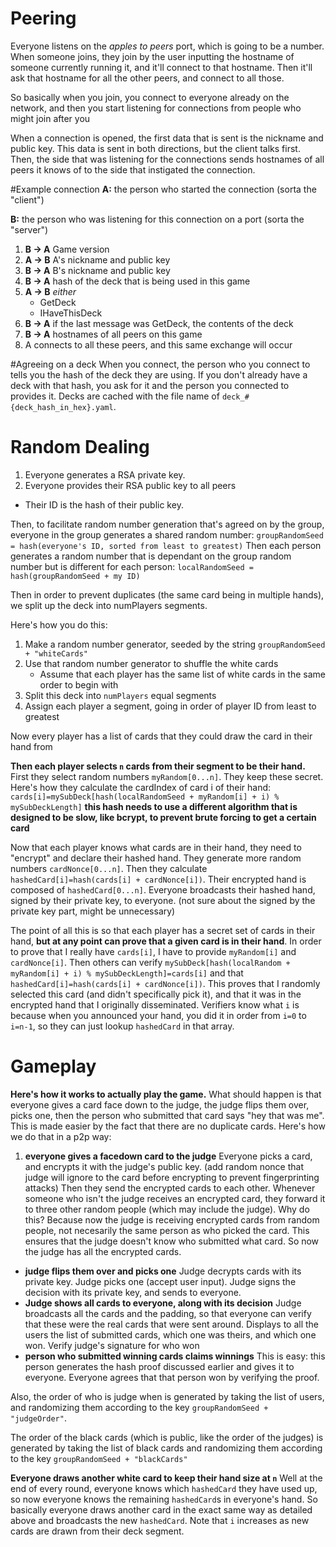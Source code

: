 # Peering
Everyone listens on the _apples to peers_ port, which is going to be a number. When someone joins, they join by the user inputting the hostname of someone currently running it, and it'll connect to that hostname. Then it'll ask that hostname for all the other peers, and connect to all those.

So basically when you join, you connect to everyone already on the network, and then you start listening for connections from people who might join after you

When a connection is opened, the first data that is sent is the nickname and public key. This data is sent in both directions, but the client talks first.
Then, the side that was listening for the connections sends hostnames of all peers it knows of to the side that instigated the connection.

#Example connection
**A:** the person who started the connection (sorta the "client")

**B:** the person who was listening for this connection on a port (sorta the "server")

1. **B -> A** Game version
1. **A -> B** A's nickname and public key
2. **B -> A** B's nickname and public key
3. **B -> A** hash of the deck that is being used in this game
4. **A -> B** _either_
	* GetDeck
	* IHaveThisDeck
5. **B -> A** if the last message was GetDeck, the contents of the deck
6. **B -> A** hostnames of all peers on this game
7. A connects to all these peers, and this same exchange will occur


#Agreeing on a deck
When you connect, the person who you connect to tells you the hash of the deck they are using. If you don't already have a deck with that hash, you ask for it and the person you connected to provides it. 
Decks are cached with the file name of `deck_#{deck_hash_in_hex}.yaml`.
# Random Dealing
1. Everyone generates a RSA private key.
3. Everyone provides their RSA public key to all peers
* Their ID is the hash of their public key.

Then, to facilitate random number generation that's agreed on by the group, everyone in the group generates a shared random number:
`groupRandomSeed = hash(everyone's ID, sorted from least to greatest)`
Then each person generates a random number that is dependant on the group random number but is different for each person:
`localRandomSeed = hash(groupRandomSeed + my ID)`


Then in order to prevent duplicates (the same card being in multiple hands), we split up the deck into numPlayers segments.

Here's how you do this:

1. Make a random number generator, seeded by the string `groupRandomSeed + "whiteCards"`
2. Use that random number generator to shuffle the white cards
	* Assume that each player has the same list of white cards in the same order to begin with
3. Split this deck into `numPlayers` equal segments
4. Assign each player a segment, going in order of player ID from least to greatest

Now every player has a list of cards that they could draw the card in their hand from 

**Then each player selects `n` cards from their segment to be their hand.**
First they select random numbers `myRandom[0...n]`. They keep these secret.
Here's how they calculate the cardIndex of card i of their hand: `cards[i]=mySubDeck[hash(localRandomSeed + myRandom[i] + i) % mySubDeckLength]` **this hash needs to use a different algorithm that is designed to be slow, like bcrypt, to prevent brute forcing to get a certain card**

Now that each player knows what cards are in their hand, they need to "encrypt" and declare their hashed hand.
They generate more random numbers `cardNonce[0...n]`. Then they calculate `hashedCard[i]=hash(cards[i] + cardNonce[i])`. Their encrypted hand is composed of `hashedCard[0...n]`. Everyone broadcasts their hashed hand, signed by their private key, to everyone.  (not sure about the signed by the private key part, might be unnecessary)


The point of all this is so that each player has a secret set of cards in their hand, **but at any point can prove that a given card is in their hand**.
In order to prove that I really have `cards[i]`, I have to provide `myRandom[i]` and `cardNonce[i]`. Then others can verify `mySubDeck[hash(localRandom + myRandom[i] + i) % mySubDeckLength]=cards[i]` and that `hashedCard[i]=hash(cards[i] + cardNonce[i])`. This proves that I randomly selected this card (and didn't specifically pick it), and that it was in the encrypted hand that I originally disseminated. Verifiers know what `i` is because when you announced your hand, you did it in order from `i=0` to `i=n-1`, so they can just lookup `hashedCard` in that array.



# Gameplay

**Here's how it works to actually play the game.** What should happen is that everyone gives a card face down to the judge, the judge flips them over, picks one, then the person who submitted that card says "hey that was me".
	This is made easier by the fact that there are no duplicate cards.
	Here's how we do that in a p2p way:

1. **everyone gives a facedown card to the judge**
Everyone picks a card, and encrypts it with the judge's public key. (add random nonce that judge will ignore to the card before encrypting to prevent fingerprinting attacks)
Then they send the encrypted cards to each other. Whenever someone who isn't the judge receives an encrypted card, they forward it to three other random people (which may include the judge).
	Why do this? Because now the judge is receiving encrypted cards from random people, not necesarily the same person as who picked the card. This ensures that the judge doesn't know who submitted what card.
		So now the judge has all the encrypted cards.
* **judge flips them over and picks one**
		Judge decrypts cards with its private key. Judge picks one (accept user input).
		Judge signs the decision with its private key, and sends to everyone.  
* **Judge shows all cards to everyone, along with its decision** Judge broadcasts all the cards and the padding, so that everyone can verify that these were the real cards that were sent around. Displays to all the users the list of submitted cards, which one was theirs, and which one won. Verify judge's signature for who won
* **person who submitted winning cards claims winnings**
		This is easy: this person generates the hash proof discussed earlier and gives it to everyone. 
		Everyone agrees that that person won by verifying the proof.




Also, the order of who is judge when is generated by taking the list of users, and randomizing them according to the key `groupRandomSeed + "judgeOrder"`. 

The order of the black cards (which is public, like the order of the judges) is generated by taking the list of black cards and randomizing them according to the key `groupRandomSeed + "blackCards"`




**Everyone draws another white card to keep their hand size at `n`**
Well at the end of every round, everyone knows which `hashedCard` they have used up, so now everyone knows the remaining `hashedCard`s in everyone's hand. So basically everyone draws another card in the exact same way as detailed above and broadcasts the new `hashedCard`. Note that `i` increases as new cards are drawn from their deck segment.